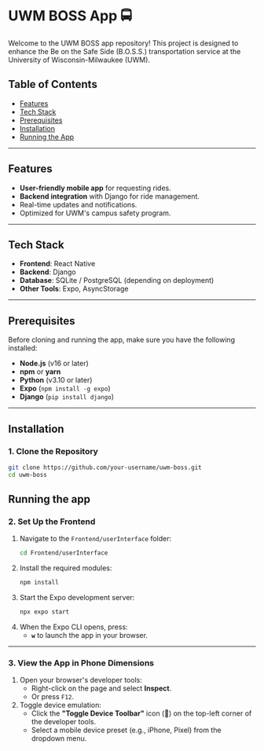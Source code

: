 # UWM BOSS App 🚍

Welcome to the UWM BOSS app repository! This project is designed to enhance the Be on the Safe Side (B.O.S.S.) transportation service at the University of Wisconsin-Milwaukee (UWM). 

## Table of Contents
- [Features](#features)
- [Tech Stack](#tech-stack)
- [Prerequisites](#prerequisites)
- [Installation](#installation)
- [Running the App](#running-the-app)

---

## Features
- **User-friendly mobile app** for requesting rides.
- **Backend integration** with Django for ride management.
- Real-time updates and notifications.
- Optimized for UWM's campus safety program.

---

## Tech Stack
- **Frontend**: React Native
- **Backend**: Django
- **Database**: SQLite / PostgreSQL (depending on deployment)
- **Other Tools**: Expo, AsyncStorage

---

## Prerequisites
Before cloning and running the app, make sure you have the following installed:
- **Node.js** (v16 or later)
- **npm** or **yarn**
- **Python** (v3.10 or later)
- **Expo** (`npm install -g expo`)
- **Django** (`pip install django`)

---

## Installation

### 1. Clone the Repository
```bash
git clone https://github.com/your-username/uwm-boss.git
cd uwm-boss
```
## Running the app

### 2. Set Up the Frontend
1. Navigate to the `Frontend/userInterface` folder:
    ```bash
    cd Frontend/userInterface
    ```
2. Install the required modules:
    ```bash
    npm install
    ```
3. Start the Expo development server:
    ```bash
    npx expo start
    ```
4. When the Expo CLI opens, press:
    - **`w`** to launch the app in your browser.

---

### 3. View the App in Phone Dimensions
1. Open your browser's developer tools:
   - Right-click on the page and select **Inspect**.
   - Or press `F12`.
2. Toggle device emulation:
   - Click the **"Toggle Device Toolbar"** icon (📱) on the top-left corner of the developer tools.
   - Select a mobile device preset (e.g., iPhone, Pixel) from the dropdown menu.
